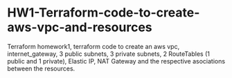 # HW1-Terraform-code-to-create-aws-vpc-and-resources
Terraform homework1, terraform code to create an aws vpc, internet_gateway, 3 public subnets, 3 private subnets, 2 RouteTables (1 public and 1 private), Elastic IP, NAT Gateway and the respective asociations between the resources.
